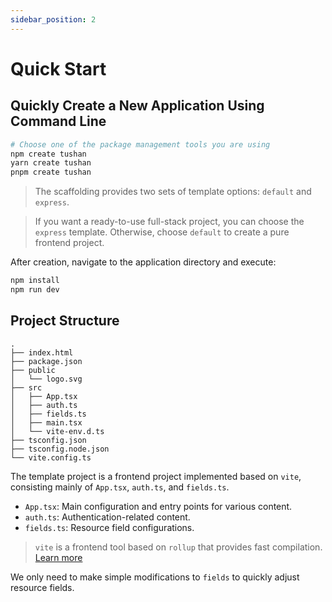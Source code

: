 ```yaml
---
sidebar_position: 2
---
```


# Quick Start

## Quickly Create a New Application Using Command Line

```bash
# Choose one of the package management tools you are using
npm create tushan
yarn create tushan
pnpm create tushan
```

> The scaffolding provides two sets of template options: `default` and `express`.

> If you want a ready-to-use full-stack project, you can choose the `express` template. Otherwise, choose `default` to create a pure frontend project.

After creation, navigate to the application directory and execute:

```bash
npm install
npm run dev
```

## Project Structure

```
.
├── index.html
├── package.json
├── public
│   └── logo.svg
├── src
│   ├── App.tsx
│   ├── auth.ts
│   ├── fields.ts
│   ├── main.tsx
│   └── vite-env.d.ts
├── tsconfig.json
├── tsconfig.node.json
└── vite.config.ts
```

The template project is a frontend project implemented based on `vite`, consisting mainly of `App.tsx`, `auth.ts`, and `fields.ts`.

- `App.tsx`: Main configuration and entry points for various content.
- `auth.ts`: Authentication-related content.
- `fields.ts`: Resource field configurations.

> `vite` is a frontend tool based on `rollup` that provides fast compilation. [Learn more](https://vitejs.dev/)

We only need to make simple modifications to `fields` to quickly adjust resource fields.
